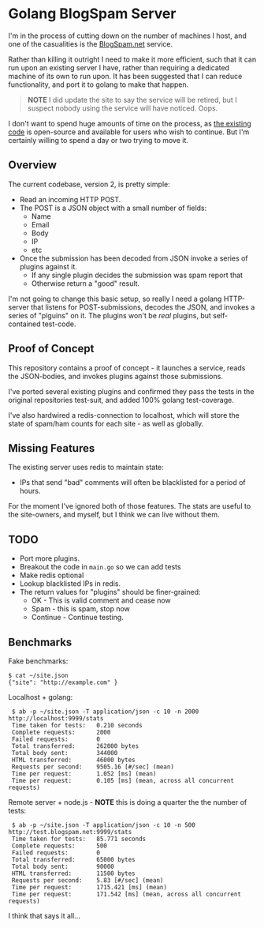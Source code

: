 # Golang BlogSpam Server

I'm in the process of cutting down on the number of machines I host,
and one of the casualities is the [BlogSpam.net](https://blogspam.net/) service.

Rather than killing it outright I need to make it more efficient, such
that it can run upon an existing server I have, rather than requiring a dedicated machine of its own to run upon.  It has been suggested that I can reduce functionality, and port it to golang to make that happen.

> **NOTE** I did update the site to say the service will be retired, but I suspect nobody using the service will have noticed.  Oops.

I don't want to spend huge amounts of time on the process, as [the
existing code](https://github.com/skx/blogspam.js) is open-source and
available for users who wish to continue.  But I'm certainly willing to
spend a day or two trying to move it.

## Overview

The current codebase, version 2, is pretty simple:

* Read an incoming HTTP POST.
* The POST is a JSON object with a small number of fields:
    * Name
    * Email
    * Body
    * IP
    * etc
* Once the submission has been decoded from JSON invoke a series of plugins against it.
    * If any single plugin decides the submission was spam report that
    * Otherwise return a "good" result.

I'm not going to change this basic setup, so really I need a golang HTTP-server that listens for POST-submissions, decodes the JSON, and invokes a series of "plguins" on it.  The plugins won't be _real_ plugins, but self-contained test-code.


## Proof of Concept

This repository contains a proof of concept - it launches a service, reads the JSON-bodies, and invokes plugins against those submissions.

I've ported several existing plugins and confirmed they pass the tests in the original repositories test-suit, and added 100% golang test-coverage.

I've also hardwired a redis-connection to localhost, which will store the state
of spam/ham counts for each site - as well as globally.

## Missing Features

The existing server uses redis to maintain state:

* IPs that send "bad" comments will often be blacklisted for a period of hours.

For the moment I've ignored both of those features.  The stats are useful to the site-owners, and myself, but I think we can live without them.

## TODO

* Port more plugins.
* Breakout the code in `main.go` so we can add tests
* Make redis optional
* Lookup blacklisted IPs in redis.
* The return values for "plugins" should be finer-grained:
   * OK - This is valid comment and cease now
   * Spam - this is spam, stop now
   * Continue - Continue testing.


## Benchmarks

Fake benchmarks:

    $ cat ~/site.json
    {"site": "http://example.com" }


Localhost + golang:

     $ ab -p ~/site.json -T application/json -c 10 -n 2000 http://localhost:9999/stats
     Time taken for tests:   0.210 seconds
     Complete requests:      2000
     Failed requests:        0
     Total transferred:      262000 bytes
     Total body sent:        344000
     HTML transferred:       46000 bytes
     Requests per second:    9505.16 [#/sec] (mean)
     Time per request:       1.052 [ms] (mean)
     Time per request:       0.105 [ms] (mean, across all concurrent requests)

Remote server + node.js - **NOTE** this is doing a quarter the the number of tests:

     $ ab -p ~/site.json -T application/json -c 10 -n 500 http://test.blogspam.net:9999/stats
     Time taken for tests:   85.771 seconds
     Complete requests:      500
     Failed requests:        0
     Total transferred:      65000 bytes
     Total body sent:        90000
     HTML transferred:       11500 bytes
     Requests per second:    5.83 [#/sec] (mean)
     Time per request:       1715.421 [ms] (mean)
     Time per request:       171.542 [ms] (mean, across all concurrent requests)

I think that says it all...
